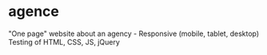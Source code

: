 # agence

"One page" website about an agency - Responsive (mobile, tablet, desktop)
Testing of HTML, CSS, JS, jQuery
